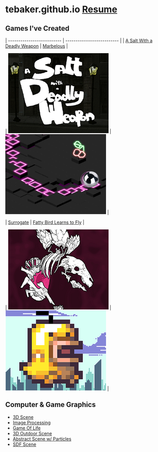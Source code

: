 # tebaker.github.io [Resume](tebaker.github.io/resume)

## Games I've Created

| -------------------------- | -------------------------- |
| [A Salt With a Deadly Weapon](https://tebaker.itch.io/salt) | [Marbelous](http://marbelous.bitballoon.com/) |

| ![aswadwScreenshot](/images/aswadwImage.png) | ![fattyBirdScreenshot](/images/marbelousImage.png) |

| [Surrogate](https://tebaker.itch.io/surrogate) | [Fatty Bird Learns to Fly](https://tebaker.itch.io/bakerrunner) |

| ![surrogateScreenshot](/images/surrogateImage.png) | ![fattyBirdScreenshot](/images/fattyBirdImage.png) |

## Computer & Game Graphics
* [3D Scene](tebaker.github.io/hw1/partA.html)
* [Image Processing](tebaker.github.io/hw1/partB.html)
* [Game Of Life](tebaker.github.io/hw1/partC.html)
* [3D Outdoor Scene](tebaker.github.io/hw2/partA.html)
* [Abstract Scene w/ Particles](tebaker.github.io/hw2/partB.html)
* [SDF Scene](tebaker.github.io/hw3/partB.html)

